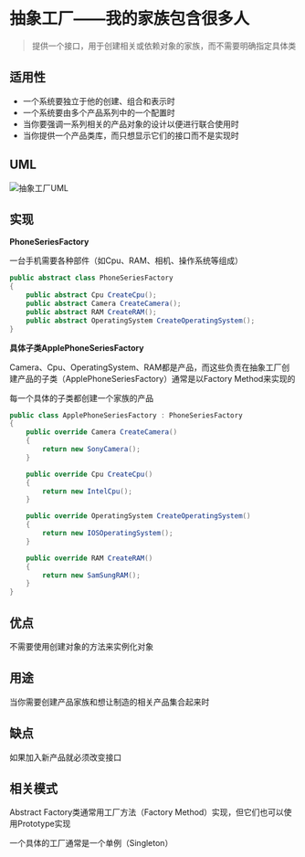 # 抽象工厂——我的家族包含很多人
> 提供一个接口，用于创建相关或依赖对象的家族，而不需要明确指定具体类

## 适用性

- 一个系统要独立于他的创建、组合和表示时
- 一个系统要由多个产品系列中的一个配置时
- 当你要强调一系列相关的产品对象的设计以便进行联合使用时
- 当你提供一个产品类库，而只想显示它们的接口而不是实现时

## UML

<img :src="$withBase('/design/design_pattern/01abstractfactoryUML.png')" alt="抽象工厂UML"/>

## 实现

**PhoneSeriesFactory**

一台手机需要各种部件（如Cpu、RAM、相机、操作系统等组成）

```c#
public abstract class PhoneSeriesFactory
{
    public abstract Cpu CreateCpu();
    public abstract Camera CreateCamera();
    public abstract RAM CreateRAM();
    public abstract OperatingSystem CreateOperatingSystem();
}
```

**具体子类ApplePhoneSeriesFactory**

Camera、Cpu、OperatingSystem、RAM都是产品，而这些负责在抽象工厂创建产品的子类（ApplePhoneSeriesFactory）通常是以Factory Method来实现的

每一个具体的子类都创建一个家族的产品

```c#
public class ApplePhoneSeriesFactory : PhoneSeriesFactory
{
    public override Camera CreateCamera()
    {
        return new SonyCamera();
    }

    public override Cpu CreateCpu()
    {
        return new IntelCpu();
    }

    public override OperatingSystem CreateOperatingSystem()
    {
        return new IOSOperatingSystem();
    }

    public override RAM CreateRAM()
    {
        return new SamSungRAM();
    }
}
```

## 优点

不需要使用创建对象的方法来实例化对象

## 用途

当你需要创建产品家族和想让制造的相关产品集合起来时

## 缺点

如果加入新产品就必须改变接口

## 相关模式

Abstract Factory类通常用工厂方法（Factory Method）实现，但它们也可以使用Prototype实现

一个具体的工厂通常是一个单例（Singleton）

#### 
